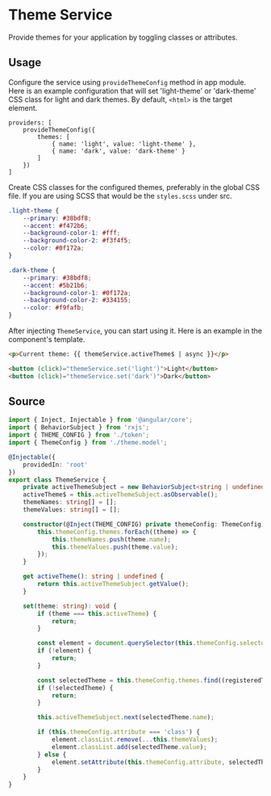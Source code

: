 # Theme Service

Provide themes for your application by toggling classes or attributes.

## Usage

Configure the service using `provideThemeConfig` method in app module. Here is an example configuration
that will set 'light-theme' or 'dark-theme' CSS class for light and dark themes. By default, `<html>` is the target element.

<ngs-code-block-with-header file-name="app.module.ts">

```
providers: [
    provideThemeConfig({
        themes: [
            { name: 'light', value: 'light-theme' },
            { name: 'dark', value: 'dark-theme' }
        ]
    })
]
```

</ngs-code-block-with-header>

Create CSS classes for the configured themes, preferably in the global CSS file.
If you are using SCSS that would be the `styles.scss` under src.

<ngs-code-block-with-header file-name="styles.scss">

```css
.light-theme {
    --primary: #38bdf8;
    --accent: #f472b6;
    --background-color-1: #fff;
    --background-color-2: #f3f4f5;
    --color: #0f172a;
}

.dark-theme {
    --primary: #38bdf8;
    --accent: #5b21b6;
    --background-color-1: #0f172a;
    --background-color-2: #334155;
    --color: #f9fafb;
}
```

</ngs-code-block-with-header>

After injecting `ThemeService`, you can start using it. Here is an example in the
component's template.

<ngs-code-block-with-header>

```html
<p>Current theme: {{ themeService.activeTheme$ | async }}</p>

<button (click)="themeService.set('light')">Light</button>
<button (click)="themeService.set('dark')">Dark</button>
```

</ngs-code-block-with-header>

## Source

<ngs-code-block-with-header file-name="theme.service.ts">

```typescript
import { Inject, Injectable } from '@angular/core';
import { BehaviorSubject } from 'rxjs';
import { THEME_CONFIG } from './token';
import { ThemeConfig } from './theme.model';

@Injectable({
    providedIn: 'root'
})
export class ThemeService {
    private activeThemeSubject = new BehaviorSubject<string | undefined>(undefined);
    activeTheme$ = this.activeThemeSubject.asObservable();
    themeNames: string[] = [];
    themeValues: string[] = [];

    constructor(@Inject(THEME_CONFIG) private themeConfig: ThemeConfig) {
        this.themeConfig.themes.forEach((theme) => {
            this.themeNames.push(theme.name);
            this.themeValues.push(theme.value);
        });
    }

    get activeTheme(): string | undefined {
        return this.activeThemeSubject.getValue();
    }

    set(theme: string): void {
        if (theme === this.activeTheme) {
            return;
        }

        const element = document.querySelector(this.themeConfig.selector);
        if (!element) {
            return;
        }

        const selectedTheme = this.themeConfig.themes.find((registeredTheme) => registeredTheme.name === theme);
        if (!selectedTheme) {
            return;
        }

        this.activeThemeSubject.next(selectedTheme.name);

        if (this.themeConfig.attribute === 'class') {
            element.classList.remove(...this.themeValues);
            element.classList.add(selectedTheme.value);
        } else {
            element.setAttribute(this.themeConfig.attribute, selectedTheme.value);
        }
    }
}
```

</ngs-code-block-with-header>
